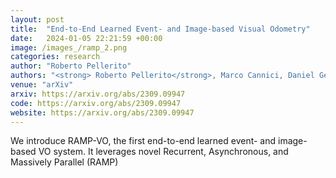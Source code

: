 ```yaml
---
layout: post
title:  "End-to-End Learned Event- and Image-based Visual Odometry"
date:   2024-01-05 22:21:59 +00:00
image: /images_/ramp_2.png
categories: research
author: "Roberto Pellerito"
authors: "<strong> Roberto Pellerito</strong>, Marco Cannici, Daniel Gehrig, Joris Belhadj, Olivier Dubois-Matra, Massimo Casasco, Davide Scaramuzza"
venue: "arXiv"
arxiv: https://arxiv.org/abs/2309.09947
code: https://arxiv.org/abs/2309.09947
website: https://arxiv.org/abs/2309.09947
---
```

We introduce RAMP-VO, the first end-to-end learned event- and image-based VO system. It leverages novel Recurrent, Asynchronous, and Massively Parallel (RAMP)